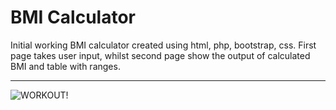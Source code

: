# BMI Calculator

Initial working BMI calculator created using html, php, bootstrap, css. First page takes user input, whilst second page show the output of calculated BMI and table with ranges.
<hr>

![WORKOUT!](C:\xampp\htdocs\PHP1\Homework\Screen1.png)


